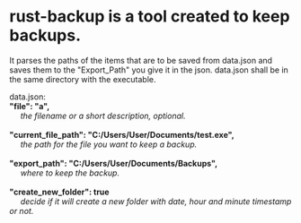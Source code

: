 # rust-backup is a tool created to keep backups.
It parses the paths of the items that are to be saved from data.json and saves them to the "Export_Path" you give it in the json.
data.json shall be in the same directory with the executable.

data.json:  
    **"file": "a",**  
&nbsp;&nbsp;&nbsp;&nbsp; _the filename or a short description, optional._  
&nbsp;&nbsp;  
    **"current_file_path": "C:/Users/User/Documents/test.exe",**  
&nbsp;&nbsp;&nbsp;&nbsp; _the path for the file you want to keep a backup._  
&nbsp;&nbsp;  
    **"export_path": "C:/Users/User/Documents/Backups",**  
&nbsp;&nbsp;&nbsp;&nbsp; _where to keep the backup._  
&nbsp;&nbsp;  
    **"create_new_folder": true**  
&nbsp;&nbsp;&nbsp;&nbsp; _decide if it will create a new folder with date, hour and minute timestamp or not._  
